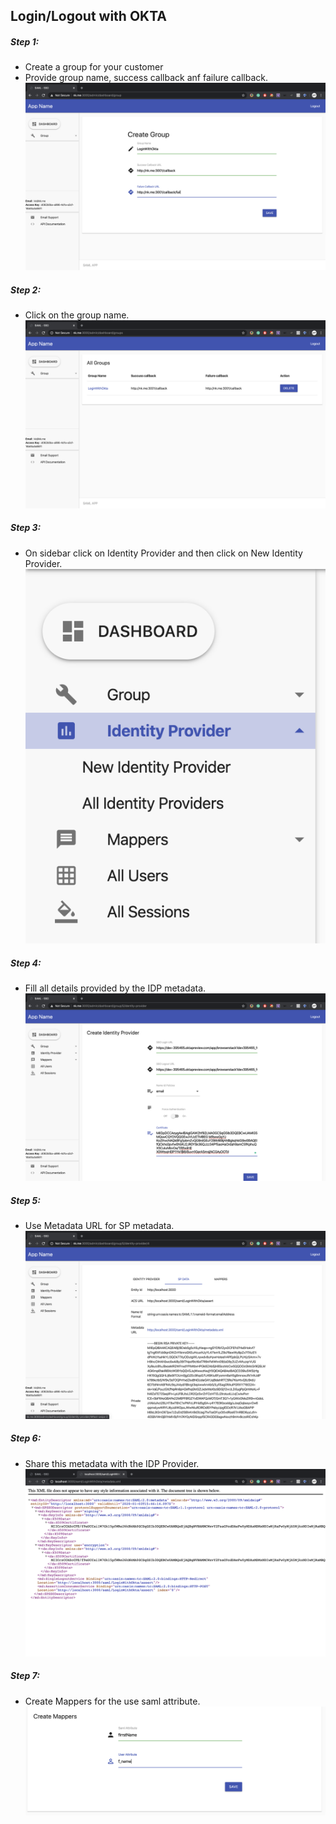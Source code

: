 ## Login/Logout with OKTA

##### Step 1:
* Create a group for your customer
* Provide group name, success callback anf failure callback.
![Image of Login Flow with OKTA](./images/okta_1.png)

##### Step 2:
* Click on the group name.
![Image of Login Flow with OKTA](./images/okta_2.png)

##### Step 3:
* On sidebar click on Identity Provider and then click on New Identity Provider.
![Image of Login Flow with OKTA](./images/okta_3.png)

##### Step 4:
* Fill all details provided by the IDP metadata.
![Image of Login Flow with OKTA](./images/okta_4.png)

##### Step 5:
* Use Metadata URL for SP metadata.
![Image of Login Flow with OKTA](./images/okta_5.png)

##### Step 6:
* Share this metadata with the IDP Provider.
![Image of Login Flow with OKTA](./images/okta_6.png)

##### Step 7:
* Create Mappers for the use saml attribute. 
![Image of Login Flow with OKTA](./images/okta_7.png)

